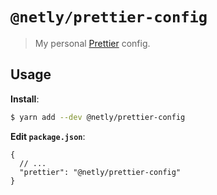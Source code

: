 # `@netly/prettier-config`

> My personal [Prettier](https://prettier.io) config.

## Usage

**Install**:

```bash
$ yarn add --dev @netly/prettier-config
```

**Edit `package.json`**:

```jsonc
{
  // ...
  "prettier": "@netly/prettier-config"
}
```